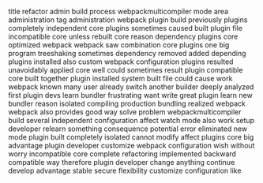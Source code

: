 title refactor admin build process webpackmulticompiler mode area administration tag administration webpack plugin build previously plugins completely independent core plugins sometimes caused built plugin file incompatible core unless rebuilt core reason dependency plugins core optimized webpack webpack saw combination core plugins one big program treeshaking sometimes dependency removed added depending plugins installed also custom webpack configuration plugins resulted unavoidably applied core well could sometimes result plugin compatible core built together plugin installed system built file could cause work webpack known many user already switch another builder deeply analyzed first plugin devs learn bundler frustrating want write great plugin learn new bundler reason isolated compiling production bundling realized webpack webpack also provides good way solve problem webpackmulticompiler build several independent configuration affect watch mode also work setup developer relearn something consequence potential error eliminated new mode plugin built completely isolated cannot modify affect plugins core big advantage plugin developer customize webpack configuration wish without worry incompatible core complete refactoring implemented backward compatible way therefore plugin developer change anything continue develop advantage stable secure flexibility customize configuration like